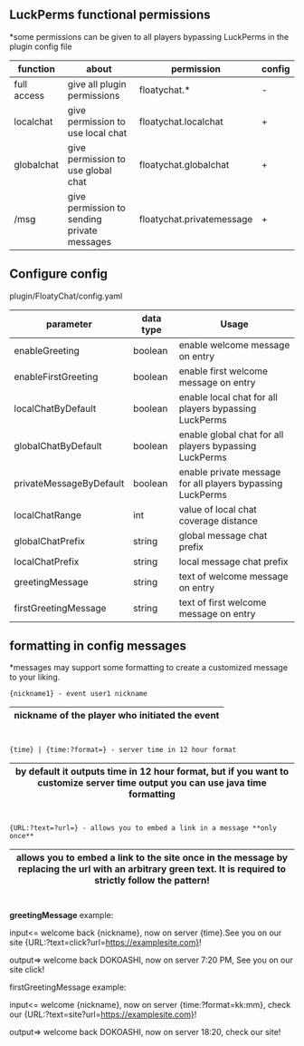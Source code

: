 ## LuckPerms functional permissions
*some permissions can be given to all players bypassing LuckPerms in the plugin config file

| function      | about | permission     |config|
| ------------- | ---------------------------------- |-----------------------|----------|
| full access   | give all plugin permissions        | floatychat.*          |-|
| localchat     | give permission to use local chat  | floatychat.localchat  |+|
| globalchat    | give permission to use global chat | floatychat.globalchat |+|
| /msg          | give permission to sending private messages| floatychat.privatemessage|+|


## Configure config
plugin/FloatyChat/config.yaml

|parameter|data type    |Usage|
|---------|-------------|-|
| enableGreeting        | boolean | enable welcome message on entry |
| enableFirstGreeting   | boolean | enable first welcome message on entry |
| localChatByDefault    | boolean | enable local chat for all players bypassing LuckPerms|
|globalChatByDefault    | boolean | enable global chat for all players bypassing LuckPerms|
| privateMessageByDefault| boolean| enable private message for all players bypassing LuckPerms |
| localChatRange        | int     | value of local chat coverage distance |
| globalChatPrefix  | string  | global message chat prefix|
| localChatPrefix   | string  | local message chat prefix|
| greetingMessage       | string  | text of welcome message on entry |
| firstGreetingMessage       | string  | text of first welcome message on entry |


## formatting in config messages
*messages may support some formatting to create a customized message to your liking.

```
{nickname1} - event user1 nickname
```

|nickname of the player who initiated the event|
|-|

#
```
{time} | {time:?format=} - server time in 12 hour format
```
|by default it outputs time in 12 hour format, but if you want to customize server time output you can use java time formatting|
|-|

#
```
{URL:?text=?url=} - allows you to embed a link in a message **only once**
```
|allows you to embed a link to the site once in the message by replacing the url with an arbitrary green text. It is required to strictly follow the pattern!|
|-|

#


__greetingMessage__   example:

input<= welcome back {nickname}, now on server {time}.See you on our site {URL:?text=click?url=https://examplesite.com}!

output=> welcome back DOKOASHI, now on server 7:20 PM, See you on our site click!

firstGreetingMessage   example:

input<= welcome  {nickname}, now on server {time:?format=kk:mm}, check our  {URL:?text=site?url=https://examplesite.com}!

output=> welcome back DOKOASHI, now on server 18:20, check our site!
